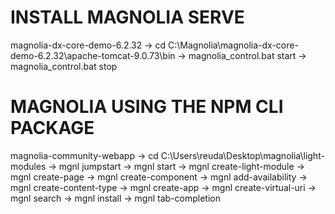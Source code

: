 # INSTALL MAGNOLIA SERVE
magnolia-dx-core-demo-6.2.32
    -> cd C:\Magnolia\magnolia-dx-core-demo-6.2.32\apache-tomcat-9.0.73\bin
    -> magnolia_control.bat start
    -> magnolia_control.bat stop

# MAGNOLIA USING THE NPM CLI PACKAGE
magnolia-community-webapp
    -> cd C:\Users\reuda\Desktop\magnolia\light-modules
    -> mgnl jumpstart
    -> mgnl start
    -> mgnl create-light-module
    -> mgnl create-page
    -> mgnl create-component
    -> mgnl add-availability
    -> mgnl create-content-type
    -> mgnl create-app
    -> mgnl create-virtual-uri
    -> mgnl search
    -> mgnl install
    -> mgnl tab-completion